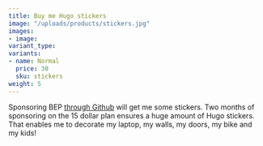 ```yaml
---
title: Buy me Hugo stickers
image: "/uploads/products/stickers.jpg"
images:
- image:
variant_type:
variants:
- name: Normal
  price: 30
  sku: stickers
weight: 5
---
```


Sponsoring BEP [through Github](https://github.com/sponsors/bep) will get me some stickers. Two months of sponsoring on the 15 dollar plan ensures a huge amount of Hugo stickers. That enables me to decorate my laptop, my walls, my doors, my bike and my kids!